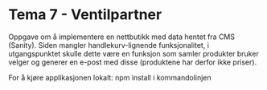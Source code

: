 # Tema 7 - Ventilpartner

Oppgave om å implementere en nettbutikk med data hentet fra CMS (Sanity). Siden mangler handlekurv-lignende funksjonalitet, i utgangspunktet skulle dette være en funksjon som samler produkter bruker velger og generer en e-post med disse (produktene har derfor ikke priser).

For å kjøre applikasjonen lokalt: npm install i kommandolinjen
